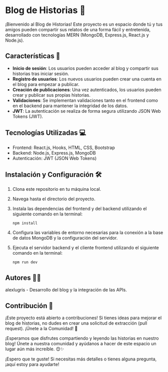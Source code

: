 # Blog de Historias 📝

¡Bienvenido al Blog de Historias! Este proyecto es un espacio donde tú y tus amigos pueden compartir sus relatos de una forma fácil y entretenida, desarrollado con tecnologías MERN (MongoDB, Express.js, React.js y Node.js).

## Características 🚀

- **Inicio de sesión**: Los usuarios pueden acceder al blog y compartir sus historias tras iniciar sesión.
- **Registro de usuarios**: Los nuevos usuarios pueden crear una cuenta en el blog para empezar a publicar.
- **Creación de publicaciones**: Una vez autenticados, los usuarios pueden crear y publicar sus propias historias.
- **Validaciones**: Se implementan validaciones tanto en el frontend como en el backend para mantener la integridad de los datos.
- **JWT**: La autenticación se realiza de forma segura utilizando JSON Web Tokens (JWT).

## Tecnologías Utilizadas 💻

- Frontend: React.js, Hooks, HTML, CSS, Bootstrap
- Backend: Node.js, Express.js, MongoDB
- Autenticación: JWT (JSON Web Tokens)

## Instalación y Configuración 🛠️

1. Clona este repositorio en tu máquina local.
2. Navega hasta el directorio del proyecto.
3. Instala las dependencias del frontend y del backend utilizando el siguiente comando en la terminal:

    ```
    npm install
    ```

4. Configura las variables de entorno necesarias para la conexión a la base de datos MongoDB y la configuración del servidor.
5. Ejecuta el servidor backend y el cliente frontend utilizando el siguiente comando en la terminal:

    ```
    npm run dev
    ```
## Autores 🧑‍💻

alexlugris - Desarrollo del blog y la integración de las APIs.

## Contribución 🤝

¡Este proyecto está abierto a contribuciones! Si tienes ideas para mejorar el blog de historias, no dudes en crear una solicitud de extracción (pull request).
¡Únete a la Comunidad! 🌟

¡Esperamos que disfrutes compartiendo y leyendo las historias en nuestro blog! Únete a nuestra comunidad y ayúdanos a hacer de este espacio un lugar aún más increíble. 😊✨

¡Espero que te guste! Si necesitas más detalles o tienes alguna pregunta, ¡aquí estoy para ayudarte!
